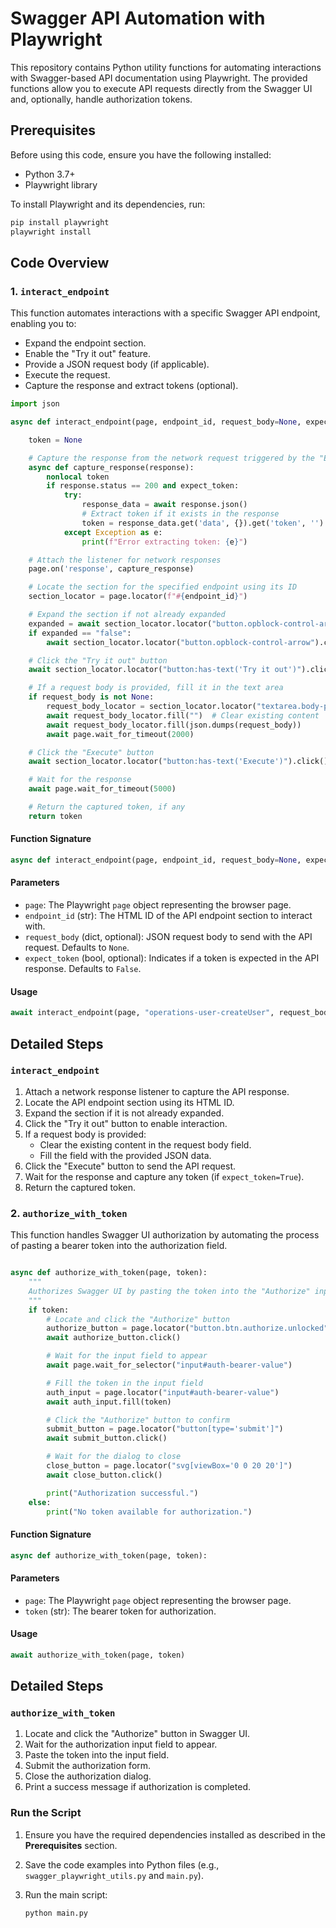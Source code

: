 # Swagger API Automation with Playwright

This repository contains Python utility functions for automating interactions with Swagger-based API documentation using Playwright. The provided functions allow you to execute API requests directly from the Swagger UI and, optionally, handle authorization tokens.

## Prerequisites

Before using this code, ensure you have the following installed:

- Python 3.7+
- Playwright library

To install Playwright and its dependencies, run:

```bash
pip install playwright
playwright install
```

## Code Overview

### 1. `interact_endpoint`

This function automates interactions with a specific Swagger API endpoint, enabling you to:

- Expand the endpoint section.
- Enable the "Try it out" feature.
- Provide a JSON request body (if applicable).
- Execute the request.
- Capture the response and extract tokens (optional).

```python
import json

async def interact_endpoint(page, endpoint_id, request_body=None, expect_token=False):

    token = None

    # Capture the response from the network request triggered by the "Execute" button
    async def capture_response(response):
        nonlocal token
        if response.status == 200 and expect_token:
            try:
                response_data = await response.json()
                # Extract token if it exists in the response
                token = response_data.get('data', {}).get('token', '')
            except Exception as e:
                print(f"Error extracting token: {e}")

    # Attach the listener for network responses
    page.on('response', capture_response)

    # Locate the section for the specified endpoint using its ID
    section_locator = page.locator(f"#{endpoint_id}")

    # Expand the section if not already expanded
    expanded = await section_locator.locator("button.opblock-control-arrow").get_attribute("aria-expanded")
    if expanded == "false":
        await section_locator.locator("button.opblock-control-arrow").click()

    # Click the "Try it out" button
    await section_locator.locator("button:has-text('Try it out')").click()

    # If a request body is provided, fill it in the text area
    if request_body is not None:
        request_body_locator = section_locator.locator("textarea.body-param__text")
        await request_body_locator.fill("")  # Clear existing content
        await request_body_locator.fill(json.dumps(request_body))
        await page.wait_for_timeout(2000)

    # Click the "Execute" button
    await section_locator.locator("button:has-text('Execute')").click()

    # Wait for the response
    await page.wait_for_timeout(5000)

    # Return the captured token, if any
    return token
```

#### Function Signature

```python
async def interact_endpoint(page, endpoint_id, request_body=None, expect_token=False):
```

#### Parameters

- `page`: The Playwright `page` object representing the browser page.
- `endpoint_id` (str): The HTML ID of the API endpoint section to interact with.
- `request_body` (dict, optional): JSON request body to send with the API request. Defaults to `None`.
- `expect_token` (bool, optional): Indicates if a token is expected in the API response. Defaults to `False`.

#### Usage

```python
await interact_endpoint(page, "operations-user-createUser", request_body={"name": "Divin Dass"}, expect_token=True)
```

## Detailed Steps

### `interact_endpoint`

1. Attach a network response listener to capture the API response.
2. Locate the API endpoint section using its HTML ID.
3. Expand the section if it is not already expanded.
4. Click the "Try it out" button to enable interaction.
5. If a request body is provided:
   - Clear the existing content in the request body field.
   - Fill the field with the provided JSON data.
6. Click the "Execute" button to send the API request.
7. Wait for the response and capture any token (if `expect_token=True`).
8. Return the captured token.

### 2. `authorize_with_token`

This function handles Swagger UI authorization by automating the process of pasting a bearer token into the authorization field.

``` python

async def authorize_with_token(page, token):
    """
    Authorizes Swagger UI by pasting the token into the "Authorize" input field.
    """
    if token:
        # Locate and click the "Authorize" button
        authorize_button = page.locator("button.btn.authorize.unlocked")
        await authorize_button.click()

        # Wait for the input field to appear
        await page.wait_for_selector("input#auth-bearer-value")

        # Fill the token in the input field
        auth_input = page.locator("input#auth-bearer-value")
        await auth_input.fill(token)

        # Click the "Authorize" button to confirm
        submit_button = page.locator("button[type='submit']")
        await submit_button.click()

        # Wait for the dialog to close
        close_button = page.locator("svg[viewBox='0 0 20 20']")
        await close_button.click()

        print("Authorization successful.")
    else:
        print("No token available for authorization.")
```

#### Function Signature

```python
async def authorize_with_token(page, token):
```

#### Parameters

- `page`: The Playwright `page` object representing the browser page.
- `token` (str): The bearer token for authorization.

#### Usage

```python
await authorize_with_token(page, token)
```

## Detailed Steps

### `authorize_with_token`

1. Locate and click the "Authorize" button in Swagger UI.
2. Wait for the authorization input field to appear.
3. Paste the token into the input field.
4. Submit the authorization form.
5. Close the authorization dialog.
6. Print a success message if authorization is completed.

### Run the Script

1. Ensure you have the required dependencies installed as described in the **Prerequisites** section.
2. Save the code examples into Python files (e.g., `swagger_playwright_utils.py` and `main.py`).
3. Run the main script:

   ```bash
   python main.py
   ```
